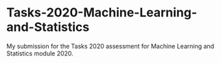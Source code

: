 # Tasks-2020-Machine-Learning-and-Statistics
My submission for the Tasks 2020 assessment for Machine Learning and Statistics module 2020.
